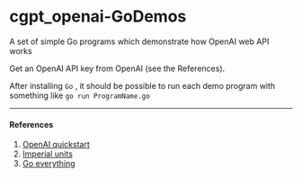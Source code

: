 # cgpt_openai-GoDemos
A set of simple Go programs which demonstrate how OpenAI web API works

Get an OpenAI API key from OpenAI (see the References).

After installing `Go` , it should be possible to run each demo program
with something like `go run ProgramName.go`

---
#### References
1. [OpenAI quickstart](https://platform.openai.com/docs/quickstart)
2. [Imperial units](https://en.wikipedia.org/wiki/Imperial_units)
3. [Go everything](https://go.dev/)
